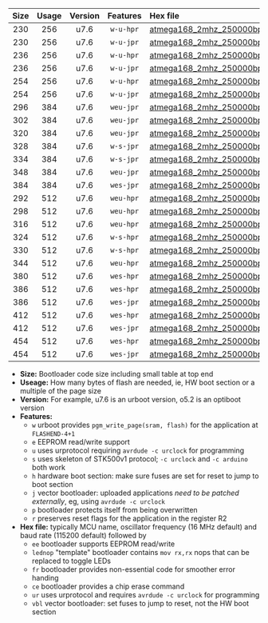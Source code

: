 |Size|Usage|Version|Features|Hex file|
|:-:|:-:|:-:|:-:|:--|
|230|256|u7.6|`w-u-hpr`|[atmega168_2mhz_250000bps_ur.hex](https://raw.githubusercontent.com/stefanrueger/urboot/main/atmega168_2mhz_250000bps_ur.hex)|
|230|256|u7.6|`w-u-jpr`|[atmega168_2mhz_250000bps_ur_vbl.hex](https://raw.githubusercontent.com/stefanrueger/urboot/main/atmega168_2mhz_250000bps_ur_vbl.hex)|
|236|256|u7.6|`w-u-hpr`|[atmega168_2mhz_250000bps_lednop_ur.hex](https://raw.githubusercontent.com/stefanrueger/urboot/main/atmega168_2mhz_250000bps_lednop_ur.hex)|
|236|256|u7.6|`w-u-jpr`|[atmega168_2mhz_250000bps_lednop_ur_vbl.hex](https://raw.githubusercontent.com/stefanrueger/urboot/main/atmega168_2mhz_250000bps_lednop_ur_vbl.hex)|
|254|256|u7.6|`w-u-hpr`|[atmega168_2mhz_250000bps_lednop_fr_ur.hex](https://raw.githubusercontent.com/stefanrueger/urboot/main/atmega168_2mhz_250000bps_lednop_fr_ur.hex)|
|254|256|u7.6|`w-u-jpr`|[atmega168_2mhz_250000bps_lednop_fr_ur_vbl.hex](https://raw.githubusercontent.com/stefanrueger/urboot/main/atmega168_2mhz_250000bps_lednop_fr_ur_vbl.hex)|
|296|384|u7.6|`weu-jpr`|[atmega168_2mhz_250000bps_ee_ur_vbl.hex](https://raw.githubusercontent.com/stefanrueger/urboot/main/atmega168_2mhz_250000bps_ee_ur_vbl.hex)|
|302|384|u7.6|`weu-jpr`|[atmega168_2mhz_250000bps_ee_lednop_ur_vbl.hex](https://raw.githubusercontent.com/stefanrueger/urboot/main/atmega168_2mhz_250000bps_ee_lednop_ur_vbl.hex)|
|320|384|u7.6|`weu-jpr`|[atmega168_2mhz_250000bps_ee_lednop_fr_ur_vbl.hex](https://raw.githubusercontent.com/stefanrueger/urboot/main/atmega168_2mhz_250000bps_ee_lednop_fr_ur_vbl.hex)|
|328|384|u7.6|`w-s-jpr`|[atmega168_2mhz_250000bps_vbl.hex](https://raw.githubusercontent.com/stefanrueger/urboot/main/atmega168_2mhz_250000bps_vbl.hex)|
|334|384|u7.6|`w-s-jpr`|[atmega168_2mhz_250000bps_lednop_vbl.hex](https://raw.githubusercontent.com/stefanrueger/urboot/main/atmega168_2mhz_250000bps_lednop_vbl.hex)|
|348|384|u7.6|`weu-jpr`|[atmega168_2mhz_250000bps_ee_lednop_fr_ce_ur_vbl.hex](https://raw.githubusercontent.com/stefanrueger/urboot/main/atmega168_2mhz_250000bps_ee_lednop_fr_ce_ur_vbl.hex)|
|384|384|u7.6|`wes-jpr`|[atmega168_2mhz_250000bps_ee_vbl.hex](https://raw.githubusercontent.com/stefanrueger/urboot/main/atmega168_2mhz_250000bps_ee_vbl.hex)|
|292|512|u7.6|`weu-hpr`|[atmega168_2mhz_250000bps_ee_ur.hex](https://raw.githubusercontent.com/stefanrueger/urboot/main/atmega168_2mhz_250000bps_ee_ur.hex)|
|298|512|u7.6|`weu-hpr`|[atmega168_2mhz_250000bps_ee_lednop_ur.hex](https://raw.githubusercontent.com/stefanrueger/urboot/main/atmega168_2mhz_250000bps_ee_lednop_ur.hex)|
|316|512|u7.6|`weu-hpr`|[atmega168_2mhz_250000bps_ee_lednop_fr_ur.hex](https://raw.githubusercontent.com/stefanrueger/urboot/main/atmega168_2mhz_250000bps_ee_lednop_fr_ur.hex)|
|324|512|u7.6|`w-s-hpr`|[atmega168_2mhz_250000bps.hex](https://raw.githubusercontent.com/stefanrueger/urboot/main/atmega168_2mhz_250000bps.hex)|
|330|512|u7.6|`w-s-hpr`|[atmega168_2mhz_250000bps_lednop.hex](https://raw.githubusercontent.com/stefanrueger/urboot/main/atmega168_2mhz_250000bps_lednop.hex)|
|344|512|u7.6|`weu-hpr`|[atmega168_2mhz_250000bps_ee_lednop_fr_ce_ur.hex](https://raw.githubusercontent.com/stefanrueger/urboot/main/atmega168_2mhz_250000bps_ee_lednop_fr_ce_ur.hex)|
|380|512|u7.6|`wes-hpr`|[atmega168_2mhz_250000bps_ee.hex](https://raw.githubusercontent.com/stefanrueger/urboot/main/atmega168_2mhz_250000bps_ee.hex)|
|386|512|u7.6|`wes-hpr`|[atmega168_2mhz_250000bps_ee_lednop.hex](https://raw.githubusercontent.com/stefanrueger/urboot/main/atmega168_2mhz_250000bps_ee_lednop.hex)|
|386|512|u7.6|`wes-jpr`|[atmega168_2mhz_250000bps_ee_lednop_vbl.hex](https://raw.githubusercontent.com/stefanrueger/urboot/main/atmega168_2mhz_250000bps_ee_lednop_vbl.hex)|
|412|512|u7.6|`wes-hpr`|[atmega168_2mhz_250000bps_ee_lednop_fr.hex](https://raw.githubusercontent.com/stefanrueger/urboot/main/atmega168_2mhz_250000bps_ee_lednop_fr.hex)|
|412|512|u7.6|`wes-jpr`|[atmega168_2mhz_250000bps_ee_lednop_fr_vbl.hex](https://raw.githubusercontent.com/stefanrueger/urboot/main/atmega168_2mhz_250000bps_ee_lednop_fr_vbl.hex)|
|454|512|u7.6|`wes-hpr`|[atmega168_2mhz_250000bps_ee_lednop_fr_ce.hex](https://raw.githubusercontent.com/stefanrueger/urboot/main/atmega168_2mhz_250000bps_ee_lednop_fr_ce.hex)|
|454|512|u7.6|`wes-jpr`|[atmega168_2mhz_250000bps_ee_lednop_fr_ce_vbl.hex](https://raw.githubusercontent.com/stefanrueger/urboot/main/atmega168_2mhz_250000bps_ee_lednop_fr_ce_vbl.hex)|

- **Size:** Bootloader code size including small table at top end
- **Useage:** How many bytes of flash are needed, ie, HW boot section or a multiple of the page size
- **Version:** For example, u7.6 is an urboot version, o5.2 is an optiboot version
- **Features:**
  + `w` urboot provides `pgm_write_page(sram, flash)` for the application at `FLASHEND-4+1`
  + `e` EEPROM read/write support
  + `u` uses urprotocol requiring `avrdude -c urclock` for programming
  + `s` uses skeleton of STK500v1 protocol; `-c urclock` and `-c arduino` both work
  + `h` hardware boot section: make sure fuses are set for reset to jump to boot section
  + `j` vector bootloader: uploaded applications *need to be patched externally*, eg, using `avrdude -c urclock`
  + `p` bootloader protects itself from being overwritten
  + `r` preserves reset flags for the application in the register R2
- **Hex file:** typically MCU name, oscillator frequency (16 MHz default) and baud rate (115200 default) followed by
  + `ee` bootloader supports EEPROM read/write
  + `lednop` "template" bootloader contains `mov rx,rx` nops that can be replaced to toggle LEDs
  + `fr` bootloader provides non-essential code for smoother error handing
  + `ce` bootloader provides a chip erase command
  + `ur` uses urprotocol and requires `avrdude -c urclock` for programming
  + `vbl` vector bootloader: set fuses to jump to reset, not the HW boot section
